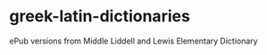 greek-latin-dictionaries
========================

ePub versions from Middle Liddell and Lewis Elementary Dictionary